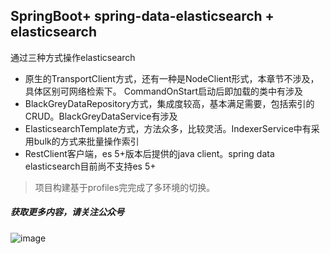 ## SpringBoot+ spring-data-elasticsearch + elasticsearch
通过三种方式操作elasticsearch
- 原生的TransportClient方式，还有一种是NodeClient形式，本章节不涉及，具体区别可网络检索下。 CommandOnStart启动后即加载的类中有涉及
- BlackGreyDataRepository方式，集成度较高，基本满足需要，包括索引的CRUD。BlackGreyDataService有涉及
- ElasticsearchTemplate方式，方法众多，比较灵活。IndexerService中有采用bulk的方式来批量操作索引
- RestClient客户端，es 5+版本后提供的java client。spring data elasticsearch目前尚不支持es 5+


>项目构建基于profiles完完成了多环境的切换。

##### 获取更多内容，请关注公众号
![image](https://github.com/backkoms/simplemall/blob/develop/getqrcode.jpeg?raw=true)
